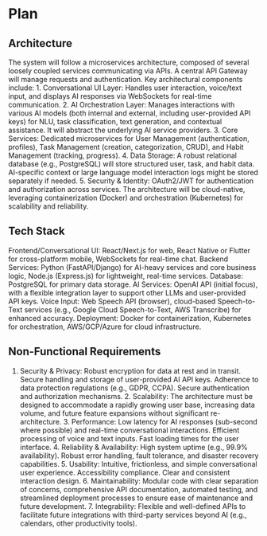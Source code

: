# Plan

## Architecture
The system will follow a microservices architecture, composed of several loosely coupled services communicating via APIs. A central API Gateway will manage requests and authentication. Key architectural components include: 1. Conversational UI Layer: Handles user interaction, voice/text input, and displays AI responses via WebSockets for real-time communication. 2. AI Orchestration Layer: Manages interactions with various AI models (both internal and external, including user-provided API keys) for NLU, task classification, text generation, and contextual assistance. It will abstract the underlying AI service providers. 3. Core Services: Dedicated microservices for User Management (authentication, profiles), Task Management (creation, categorization, CRUD), and Habit Management (tracking, progress). 4. Data Storage: A robust relational database (e.g., PostgreSQL) will store structured user, task, and habit data. AI-specific context or large language model interaction logs might be stored separately if needed. 5. Security & Identity: OAuth2/JWT for authentication and authorization across services. The architecture will be cloud-native, leveraging containerization (Docker) and orchestration (Kubernetes) for scalability and reliability.

## Tech Stack
Frontend/Conversational UI: React/Next.js for web, React Native or Flutter for cross-platform mobile, WebSockets for real-time chat. Backend Services: Python (FastAPI/Django) for AI-heavy services and core business logic, Node.js (Express.js) for lightweight, real-time services. Database: PostgreSQL for primary data storage. AI Services: OpenAI API (initial focus), with a flexible integration layer to support other LLMs and user-provided API keys. Voice Input: Web Speech API (browser), cloud-based Speech-to-Text services (e.g., Google Cloud Speech-to-Text, AWS Transcribe) for enhanced accuracy. Deployment: Docker for containerization, Kubernetes for orchestration, AWS/GCP/Azure for cloud infrastructure.

## Non-Functional Requirements
1. Security & Privacy: Robust encryption for data at rest and in transit. Secure handling and storage of user-provided AI API keys. Adherence to data protection regulations (e.g., GDPR, CCPA). Secure authentication and authorization mechanisms. 2. Scalability: The architecture must be designed to accommodate a rapidly growing user base, increasing data volume, and future feature expansions without significant re-architecture. 3. Performance: Low latency for AI responses (sub-second where possible) and real-time conversational interactions. Efficient processing of voice and text inputs. Fast loading times for the user interface. 4. Reliability & Availability: High system uptime (e.g., 99.9% availability). Robust error handling, fault tolerance, and disaster recovery capabilities. 5. Usability: Intuitive, frictionless, and simple conversational user experience. Accessibility compliance. Clear and consistent interaction design. 6. Maintainability: Modular code with clear separation of concerns, comprehensive API documentation, automated testing, and streamlined deployment processes to ensure ease of maintenance and future development. 7. Integrability: Flexible and well-defined APIs to facilitate future integrations with third-party services beyond AI (e.g., calendars, other productivity tools).

